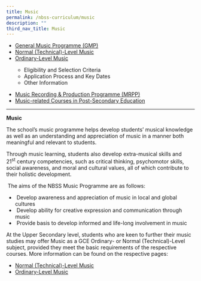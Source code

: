 ```yaml
---
title: Music
permalink: /nbss-curriculum/music
description: ""
third_nav_title: Music
---
```

<ul>
<li><a href="/nbss-curriculum/music/general-music-programme-gmp">General Music Programme (GMP)</a></li>
<li><a href="/nbss-curriculum/music/normal-technical-level-music">Normal (Technical)-Level Music</a></li>
<li><a href="/nbss-curriculum/music/ordinary-level-music">Ordinary-Level Music</a></li>
<ul>
<li>Eligibility and Selection Criteria</li>
<li>Application Process and Key Dates</li>
<li>Other Information</li>
</ul>
</ul>
<ul>
<li><a href="/nbss-curriculum/music/music-recording-n-production-programme-mrpp">Music Recording &amp; Production Programme (MRPP)</a></li>
<li><a href="/nbss-curriculum/music/music-related-courses-in-post-secondary-education">Music-related Courses in Post-Secondary Education</a></li>
</ul>
<hr>
<p><strong>Music</strong></p>
<p>The school&rsquo;s music programme helps develop students&rsquo; musical knowledge as well as an understanding and appreciation of music in a manner both meaningful and relevant to students.</p>
<p>Through music learning, students also develop extra-musical skills and 21<sup>st</sup>&nbsp;century competencies, such as critical thinking, psychomotor skills, social awareness, and moral and cultural values, all of which contribute to their holistic development.</p>
<p>&nbsp;The aims of the NBSS Music Programme are as follows:&nbsp;</p>
<ul>
<li>&nbsp;Develop awareness and appreciation of music in local and global cultures</li>
<li>&nbsp;Develop ability for creative expression and communication through music</li>
<li>&nbsp;Provide basis to develop informed and life-long involvement in music</li>
</ul>
<p>At the Upper Secondary level, students who are keen to further their music studies may offer Music as a GCE Ordinary- or Normal (Technical)-Level subject, provided they meet the basic requirements of the respective courses. More information can be found on the respective pages:</p>
<ul>
<li><a href="/nbss-curriculum/music/normal-technical-level-music">Normal (Technical)-Level Music</a></li>
<li><a href="/nbss-curriculum/music/ordinary-level-music">Ordinary-Level Music</a></li>
</ul>